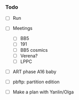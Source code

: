 ### Todo

- [ ] Run
- [ ] Meetings
  - [ ] BB5
  - [ ] 191
  - [ ] BB5 cosmics
  - [ ] Verena?
  - [ ] LPPC
- [ ] ART phase A16 baby
- [ ] pbftp: partition edition
- [ ] Make a plan with Yanlin/Olga

